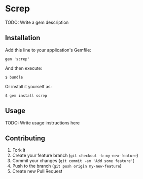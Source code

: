 # Screp

TODO: Write a gem description

## Installation

Add this line to your application's Gemfile:

    gem 'screp'

And then execute:

    $ bundle

Or install it yourself as:

    $ gem install screp

## Usage

TODO: Write usage instructions here

## Contributing

1. Fork it
2. Create your feature branch (`git checkout -b my-new-feature`)
3. Commit your changes (`git commit -am 'Add some feature'`)
4. Push to the branch (`git push origin my-new-feature`)
5. Create new Pull Request

